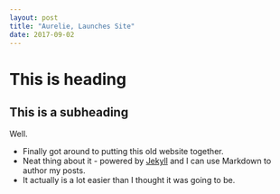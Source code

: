 ```yaml
---
layout: post
title: "Aurelie, Launches Site"
date: 2017-09-02
---
```


# This is heading

## This is a subheading

Well.
* Finally got around to putting this old website together. 
* Neat thing about it - powered by [Jekyll](http://jekyllrb.com) and I can use Markdown to author my posts. 
* It actually is a lot easier than I thought it was going to be.
